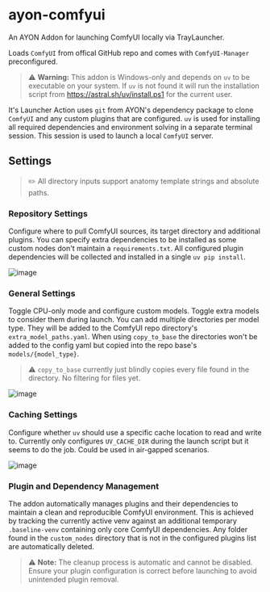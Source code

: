 # ayon-comfyui
An AYON Addon for launching ComfyUI locally via TrayLauncher.

Loads `ComfyUI` from offical GitHub repo and comes with `ComfyUI-Manager` preconfigured.

> ⚠️ **Warning:** This addon is Windows-only and depends on `uv` to be executable on your system.
> If `uv` is not found it will run the installation script from https://astral.sh/uv/install.ps1 for the current user.


It's Launcher Action uses `git` from AYON's dependency package to clone `ComfyUI` and any custom plugins that are configured.
`uv` is used for installing all required dependencies and environment solving in a separate terminal session. This session is used to launch a local `ComfyUI` server.

## Settings
> ✏️ All directory inputs support anatomy template strings and absolute paths.

### Repository Settings
Configure where to pull ComfyUI sources, its target directory and additional plugins.
You can specify extra dependencies to be installed as some custom nodes don't maintain a `requirements.txt`. All configured plugin dependencies will be collected and installed in a single `uv pip install`.

![image](https://github.com/user-attachments/assets/a7ce0a8b-edac-4727-9df2-993d90150ba6)

### General Settings
Toggle CPU-only mode and configure custom models. Toggle extra models to consider them during launch. You can add multiple directories per model type. They will be added to the ComfyUI repo directory's `extra_model_paths.yaml`. When using `copy_to_base` the directories won't be added to the config yaml but copied into the repo base's `models/{model_type}`.

> ⚠️ `copy_to_base` currently just blindly copies every file found in the directory. No filtering for files yet.

![image](https://github.com/user-attachments/assets/ac2053a8-a751-4e07-bbcf-c53bcd5527d6)

### Caching Settings
Configure whether `uv` should use a specific cache location to read and write to. Currently only configures `UV_CACHE_DIR` during the launch script but it seems to do the job.
Could be used in air-gapped scenarios.


![image](https://github.com/user-attachments/assets/28b558ee-a4f9-4e57-9961-570104b1f8d0)

### Plugin and Dependency Management
The addon automatically manages plugins and their dependencies to maintain a clean and reproducible ComfyUI environment.
This is achieved by tracking the currently active venv against an additional temporary `.baseline-venv` containing only core ComfyUI dependencies.
Any folder found in the `custom_nodes` directory that is not in the configured plugins list are automatically deleted.

> ⚠️ **Note:** The cleanup process is automatic and cannot be disabled. Ensure your plugin configuration is correct before launching to avoid unintended plugin removal.
